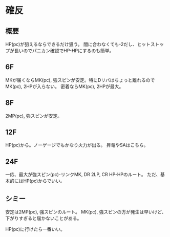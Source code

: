 # 確反

## 概要

HP(pc)が狙えるならできるだけ狙う。
間に合わなくても-2だし、ヒットストップが長いのでパニカン確認でHP-HPにするのも簡単。

## 6F

MKが届くならMK(pc), 強スピンが安定。特にDリバはちょっと離れるのでMK(pc), 2HPが入らない。
密着ならMK(pc), 2HPが最大。

## 8F

2MP(pc), 強スピンが安定。

## 12F

HP(pc)から。ノーゲージでもかなり火力が出る。
昇竜やSAはこちら。

## 24F

一応、最大が強スピン(pc)-リンクMK, DR 2LP, CR HP-HPのルート。
ただ、基本的にはHP(pc)からでいい。

## シミー

安定は2MP(pc), 強スピンのルート。
MK(pc), 強スピンの方が発生は早いけど、下がりすぎると届かないことがある。

HP(pc)に行けたら一番いい。
